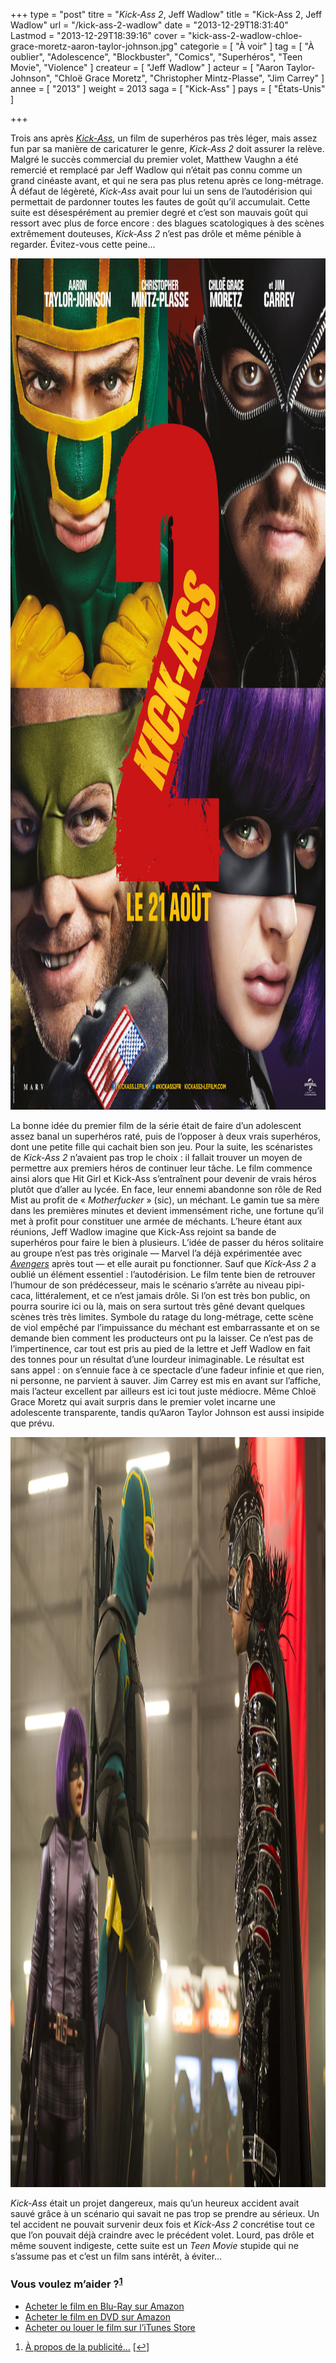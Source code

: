+++
type = "post"
titre = "<em>Kick-Ass 2</em>, Jeff Wadlow"
title = "Kick-Ass 2, Jeff Wadlow"
url = "/kick-ass-2-wadlow"
date = "2013-12-29T18:31:40"
Lastmod = "2013-12-29T18:39:16"
cover = "kick-ass-2-wadlow-chloe-grace-moretz-aaron-taylor-johnson.jpg"
categorie = [ "À voir" ]
tag = [ "À oublier", "Adolescence", "Blockbuster", "Comics", "Superhéros", "Teen Movie", "Violence" ]
createur = [ "Jeff Wadlow" ]
acteur = [ "Aaron Taylor-Johnson", "Chloë Grace Moretz", "Christopher Mintz-Plasse", "Jim Carrey" ]
annee = [ "2013" ]
weight = 2013
saga = [ "Kick-Ass" ]
pays = [ "États-Unis" ]

+++

<p>Trois ans après <a href="http://voiretmanger.fr/kick-ass-vaughn/" title="Kick-Ass, Matthew Vaughn"><em>Kick-Ass</em></a>, un film de superhéros pas très léger, mais assez fun par sa manière de caricaturer le genre, <em>Kick-Ass 2</em> doit assurer la relève. Malgré le succès commercial du premier volet, Matthew Vaughn a été remercié et remplacé par Jeff Wadlow qui n’était pas connu comme un grand cinéaste avant, et qui ne sera pas plus retenu après ce long-métrage. À défaut de légèreté, <em>Kick-Ass</em> avait pour lui un sens de l’autodérision qui permettait de pardonner toutes les fautes de goût qu’il accumulait. Cette suite est désespérément au premier degré et c’est son mauvais goût qui ressort avec plus de force encore : des blagues scatologiques à des scènes extrêmement douteuses, <em>Kick-Ass 2</em> n’est pas drôle et même pénible à regarder. Évitez-vous cette peine… </p>
<div style="text-align:center;"><a href="http://www.allocine.fr/film/fichefilm_gen_cfilm=178979.html"><img class="aligncenter" src="kick-ass-2-jeff-wadlow.jpg" alt="Kick ass 2 jeff wadlow" title="kick-ass-2-jeff-wadlow.jpg" width="1000" height="1362" /></a></div>
<p>La bonne idée du premier film de la série était de faire d’un adolescent assez banal un superhéros raté, puis de l’opposer à deux vrais superhéros, dont une petite fille qui cachait bien son jeu. Pour la suite, les scénaristes de <em>Kick-Ass 2</em> n’avaient pas trop le choix : il fallait trouver un moyen de permettre aux premiers héros de continuer leur tâche. Le film commence ainsi alors que Hit Girl et Kick-Ass s’entraînent pour devenir de vrais héros plutôt que d’aller au lycée. En face, leur ennemi abandonne son rôle de Red Mist au profit de « <em>Motherfucker</em> » (sic), un méchant. Le gamin tue sa mère dans les premières minutes et devient immensément riche, une fortune qu’il met à profit pour constituer une armée de méchants. L’heure étant aux réunions, Jeff Wadlow imagine que Kick-Ass rejoint sa bande de superhéros pour faire le bien à plusieurs. L’idée de passer du héros solitaire au groupe n’est pas très originale — Marvel l’a déjà expérimentée avec <a href="http://voiretmanger.fr/avengers-whedon/" title="Avengers, Joss Whedon"><em>Avengers</em></a> après tout — et elle aurait pu fonctionner. Sauf que <em>Kick-Ass 2</em> a oublié un élément essentiel : l’autodérision. Le film tente bien de retrouver l’humour de son prédécesseur, mais le scénario s’arrête au niveau pipi-caca, littéralement, et ce n’est jamais drôle. Si l’on est très bon public, on pourra sourire ici ou là, mais on sera surtout très gêné devant quelques scènes très très limites. Symbole du ratage du long-métrage, cette scène de viol empêché par l’impuissance du méchant est embarrassante et on se demande bien comment les producteurs ont pu la laisser. Ce n’est pas de l’impertinence, car tout est pris au pied de la lettre et Jeff Wadlow en fait des tonnes pour un résultat d’une lourdeur inimaginable. Le résultat est sans appel : on s’ennuie face à ce spectacle d’une fadeur infinie et que rien, ni personne, ne parvient à sauver. Jim Carrey est mis en avant sur l’affiche, mais l’acteur excellent par ailleurs est ici tout juste médiocre. Même Chloë Grace Moretz qui avait surpris dans le premier volet incarne une adolescente transparente, tandis qu’Aaron Taylor Johnson est aussi insipide que prévu. </p>
<div style="text-align:center;"><img class="aligncenter" src="kick-ass-2-chloe-grace-moretz-aaron-taylor-johnson-christopher-mintz-plasse-jeff-wadlow.jpg" alt="Kick ass 2 chloe grace moretz aaron taylor johnson christopher mintz plasse jeff wadlow" title="kick-ass-2-chloe-grace-moretz-aaron-taylor-johnson-christopher-mintz-plasse-jeff-wadlow.jpg" width="1800" height="1200" /></div>
<p><em>Kick-Ass</em> était un projet dangereux, mais qu’un heureux accident avait sauvé grâce à un scénario qui savait ne pas trop se prendre au sérieux. Un tel accident ne pouvait survenir deux fois et <em>Kick-Ass 2</em> concrétise tout ce que l’on pouvait déjà craindre avec le précédent volet. Lourd, pas drôle et même souvent indigeste, cette suite est un <em>Teen Movie</em> stupide qui ne s’assume pas et c’est un film sans intérêt, à éviter…</p>
<div class="amazon">
<h3>Vous voulez m&rsquo;aider ?<sup><a href="#footnote_0_10802" id="identifier_0_10802" class="footnote-link footnote-identifier-link" title="&Agrave; propos de la publicit&eacute;&hellip;">1</a></sup></h3>
<ul>
<li><a href="http://www.amazon.fr/gp/product/B00EDGDCKW/ref=as_li_ss_tl?ie=UTF8&#038;tag=leblogdenic07-21&#038;linkCode=as2&#038;camp=1642&#038;creative=19458&#038;creativeASIN=B00EDGDCKW">Acheter le film en Blu-Ray sur Amazon</a></li>
<li><a href="http://www.amazon.fr/gp/product/B00EDGDA2M/ref=as_li_ss_tl?ie=UTF8&#038;tag=leblogdenic07-21&#038;linkCode=as2&#038;camp=1642&#038;creative=19458&#038;creativeASIN=B00EDGDA2M">Acheter le film en DVD sur Amazon</a></li>
<li><a href="https://itunes.apple.com/fr/movie/kick-ass-2/id734810030?l=en">Acheter ou louer le film sur l&rsquo;iTunes Store</a></li>
</ul>
</div>
<ol class="footnotes"><li id="footnote_0_10802" class="footnote"><a href="http://voiretmanger.fr/soutien/">À propos de la publicité…</a> [<a href="#identifier_0_10802" class="footnote-link footnote-back-link">&#8617;</a>]</li></ol>
